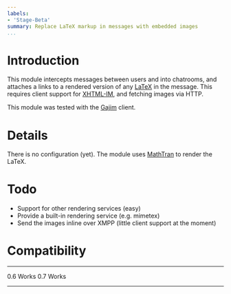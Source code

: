```yaml
---
labels:
- 'Stage-Beta'
summary: Replace LaTeX markup in messages with embedded images
...
```


Introduction
============

This module intercepts messages between users and into chatrooms, and
attaches a links to a rendered version of any
[LaTeX](http://en.wikipedia.org/wiki/LaTeX) in the message. This
requires client support for
[XHTML-IM](http://xmpp.org/extensions/xep-0071.html), and fetching
images via HTTP.

This module was tested with the [Gajim](http://gajim.org/) client.

Details
=======

There is no configuration (yet). The module uses
[MathTran](http://www.mathtran.org/) to render the LaTeX.

Todo
====

-   Support for other rendering services (easy)
-   Provide a built-in rendering service (e.g. mimetex)
-   Send the images inline over XMPP (little client support at the
    moment)

Compatibility
=============

  ----- -------
  0.6   Works
  0.7   Works
  ----- -------
